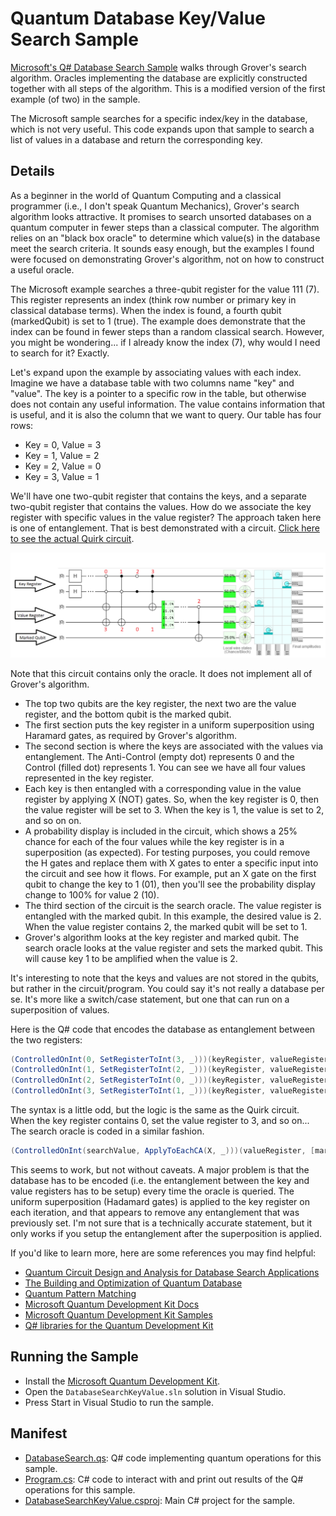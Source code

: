 ﻿# Quantum Database Key/Value Search Sample #

[Microsoft's Q# Database Search Sample](https://github.com/Microsoft/Quantum/tree/master/Samples/src/DatabaseSearch) walks through Grover's search algorithm. Oracles implementing the database are explicitly constructed together with all steps of the algorithm. This is a modified version of the first example (of two) in the sample.

The Microsoft sample searches for a specific index/key in the database, which is not very useful. This code expands upon that sample to search a list of values in a database and return the corresponding key.

## Details ##
As a beginner in the world of Quantum Computing and a classical programmer (i.e., I don't speak Quantum Mechanics), Grover's search algorithm looks attractive. It promises to search unsorted databases on a quantum computer in fewer steps than a classical computer.  The algorithm relies on an "black box oracle" to determine which value(s) in the database meet the search criteria.  It sounds easy enough, but the examples I found were focused on demonstrating Grover's algorithm, not on how to construct a useful oracle.

The Microsoft example searches a three-qubit register for the value 111 (7).  This register represents an index (think row number or primary key in classical database terms).  When the index is found, a fourth qubit (markedQubit) is set to 1 (true).  The example does demonstrate that the index can be found in fewer steps than a random classical search.  However, you might be wondering... if I already know the index (7), why would I need to search for it?  Exactly.

Let's expand upon the example by associating values with each index. Imagine we have a database table with two columns name "key" and "value".  The key is a pointer to a specific row in the table, but otherwise does not contain any useful information.  The value contains information that is useful, and it is also the column that we want to query.  Our table has four rows:

- Key = 0, Value = 3
- Key = 1, Value = 2
- Key = 2, Value = 0
- Key = 3, Value = 1

We'll have one two-qubit register that contains the keys, and a separate two-qubit register that contains the values.  How do we associate the key register with specific values in the value register?  The approach taken here is one of entanglement.  That is best demonstrated with a circuit. [Click here to see the actual Quirk circuit](https://algassert.com/quirk#circuit={%22cols%22:[[%22H%22,%22H%22],[%22%E2%80%A6%22,%22%E2%80%A6%22],[%22%E2%97%A6%22,%22%E2%97%A6%22,%22X%22,%22X%22],[%22%E2%80%A2%22,%22%E2%97%A6%22,1,%22X%22],[%22%E2%97%A6%22,%22%E2%80%A2%22],[%22%E2%80%A2%22,%22%E2%80%A2%22,%22X%22],[1,1,%22Chance2%22],[1,1,%22%E2%80%A6%22,%22%E2%80%A6%22],[1,1,%22%E2%97%A6%22,%22%E2%80%A2%22,%22X%22]]}).

![Key/Value Oracle circuit](https://raw.githubusercontent.com/JoelLeach/QuantumDatabaseSearch/master/QuirkCircuit.PNG "Key/Value Oracle Circuit")

Note that this circuit contains only the oracle.  It does not implement all of Grover's algorithm. 

- The top two qubits are the key register, the next two are the value register, and the bottom qubit is the marked qubit.  
- The first section puts the key register in a uniform superposition using Haramard gates, as required by Grover's algorithm.
- The second section is where the keys are associated with the values via entanglement. The Anti-Control (empty dot) represents 0 and the Control (filled dot) represents 1. You can see we have all four values represented in the key register.
- Each key is then entangled with a corresponding value in the value register by applying X (NOT) gates.  So, when the key register is 0, then the value register will be set to 3.  When the key is 1, the value is set to 2, and so on on.  
- A probability display is included in the circuit, which shows a 25% chance for each of the four values while the key register is in a superposition (as expected).  For testing purposes, you could remove the H gates and replace them with X gates to enter a specific input into the circuit and see how it flows.  For example, put an X gate on the first qubit to change the key to 1 (01), then you'll see the probability display change to 100% for value 2 (10).
- The third section of the circuit is the search oracle.  The value register is entangled with the marked qubit.  In this example, the desired value is 2.  When the value register contains 2, the marked qubit will be set to 1.
- Grover's algorithm looks at the key register and marked qubit.  The search oracle looks at the value register and sets the marked qubit.  This will cause key 1 to be amplified when the value is 2.

It's interesting to note that the keys and values are not stored in the qubits, but rather in the circuit/program.  You could say it's not really a database per se.  It's more like a switch/case statement, but one that can run on a superposition of values.

Here is the Q# code that encodes the database as entanglement between the two registers:

```csharp
(ControlledOnInt(0, SetRegisterToInt(3, _)))(keyRegister, valueRegister);
(ControlledOnInt(1, SetRegisterToInt(2, _)))(keyRegister, valueRegister);
(ControlledOnInt(2, SetRegisterToInt(0, _)))(keyRegister, valueRegister);
(ControlledOnInt(3, SetRegisterToInt(1, _)))(keyRegister, valueRegister);
```

The syntax is a little odd, but the logic is the same as the Quirk circuit. When the key register contains 0, set the value register to 3, and so on...  The search oracle is coded in a similar fashion.

```csharp
(ControlledOnInt(searchValue, ApplyToEachCA(X, _)))(valueRegister, [markedQubit]);
```

This seems to work, but not without caveats.  A major problem is that the database has to be encoded (i.e. the entanglement between the key and value registers has to be setup) every time the oracle is queried.  The uniform superposition (Hadamard gates) is applied to the key register on each iteration, and that appears to remove any entanglement that was previously set.  I'm not sure that is a technically accurate statement, but it only works if you setup the entanglement after the superposition is applied.

If you'd like to learn more, here are some references you may find helpful:

- [Quantum Circuit Design and Analysis for Database Search Applications](https://ieeexplore.ieee.org/document/4383247)
- [The Building and Optimization of Quantum Database](https://www.sciencedirect.com/science/article/pii/S1875389212006980)
- [Quantum Pattern Matching](https://arxiv.org/abs/quant-ph/0508237)
- [Microsoft Quantum Development Kit Docs](https://docs.microsoft.com/en-us/quantum/?view=qsharp-preview)
- [Microsoft Quantum Development Kit Samples](https://github.com/Microsoft/Quantum)
- [Q# libraries for the Quantum Development Kit](https://github.com/Microsoft/QuantumLibraries)

## Running the Sample ##

- Install the [Microsoft Quantum Development Kit](https://www.microsoft.com/en-us/quantum/development-kit).
- Open the `DatabaseSearchKeyValue.sln` solution in Visual Studio.
- Press Start in Visual Studio to run the sample.

## Manifest ##

- [DatabaseSearch.qs](./DatabaseSearch.qs): Q# code implementing quantum operations for this sample.
- [Program.cs](./Program.cs): C# code to interact with and print out results of the Q# operations for this sample.
- [DatabaseSearchKeyValue.csproj](./DatabaseSearchKeyValue.csproj): Main C# project for the sample.
